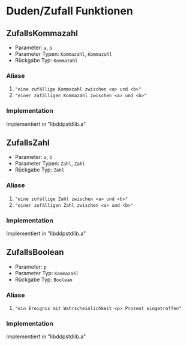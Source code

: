 # Duden/Zufall Funktionen
## ZufallsKommazahl
* Parameter: `a`, `b`
* Parameter Typen: `Kommazahl`, `Kommazahl`
* Rückgabe Typ: `Kommazahl`

### Aliase
1. `"eine zufällige Kommazahl zwischen <a> und <b>"`
2. `"einer zufälligen Kommazahl zwischen <a> und <b>"`

### Implementation
Implementiert in "libddpstdlib.a"
## ZufallsZahl
* Parameter: `a`, `b`
* Parameter Typen: `Zahl`, `Zahl`
* Rückgabe Typ: `Zahl`

### Aliase
1. `"eine zufällige Zahl zwischen <a> und <b>"`
2. `"einer zufälligen Zahl zwischen <a> und <b>"`

### Implementation
Implementiert in "libddpstdlib.a"
## ZufallsBoolean
* Parameter: `p`
* Parameter Typ: `Kommazahl`
* Rückgabe Typ: `Boolean`

### Aliase
1. `"ein Ereignis mit Wahrscheinlichkeit <p> Prozent eingetroffen"`

### Implementation
Implementiert in "libddpstdlib.a"

